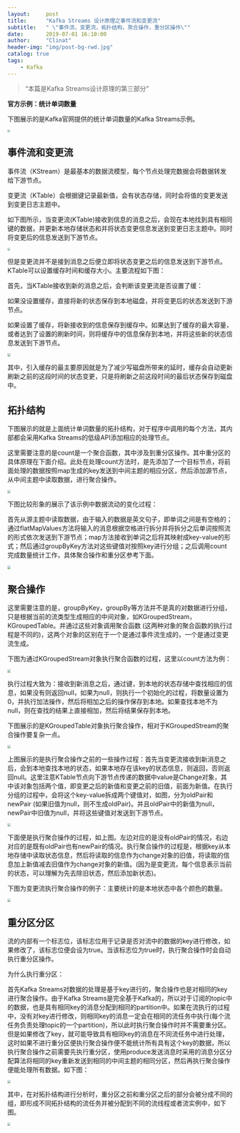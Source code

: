 ```yaml
---
layout:     post
title:      "Kafka Streams 设计原理之事件流和变更流"
subtitle:   " \"事件流，变更流，拓扑结构，聚合操作，重分区操作\""
date:       2019-07-01 16:10:00
author:     "Clinat"
header-img: "img/post-bg-rwd.jpg"
catalog: true
tags:
    - Kafka
---
```


> “本篇是Kafka Streams设计原理的第三部分”

**官方示例：统计单词数量**

下图展示的是Kafka官网提供的统计单词数量的Kafka Streams示例。

<img src="/img_post/KafkaStreamsKTable/ktable0.png" style="zoom:40%">

## 事件流和变更流

事件流（KStream）是最基本的数据流模型，每个节点处理完数据会将数据转发给下游节点。

变更流（KTable）会根据键记录最新值，会有状态存储，同时会将值的变更发送到变更日志主题中。

如下图所示，当变更流(KTable)接收到信息的消息之后，会现在本地找到具有相同键的数据，并更新本地存储状态和并将状态变更信息发送到变更日志主题中。同时将变更后的信息发送到下游节点。

<img src="/img_post/KafkaStreamsKTable/ktable1.png" style="zoom:40%">

但是变更流并不是接到消息之后便立即将状态变更之后的信息发送到下游节点。KTable可以设置缓存时间和缓存大小。主要流程如下图：

首先，当KTable接收到新的消息之后，会判断该变更流是否设置了缓：

如果没设置缓存，直接将新的状态保存到本地磁盘，并将变更后的状态发送到下游节点。

如果设置了缓存，将新接收到的信息保存到缓存中。如果达到了缓存的最大容量，或者达到了设置的刷新时间，则将缓存中的信息保存到本地，并将这些新的状态信息发送到下游节点。

<img src="/img_post/KafkaStreamsKTable/ktable2.png" style="zoom:45%">

其中，引入缓存的最主要原因就是为了减少写磁盘所带来的延时，缓存会自动更新刷新之前的这段时间的状态变更，只是将刷新之前这段时间的最后状态保存到磁盘中。

## 拓扑结构

下图展示的就是上面统计单词数量的拓扑结构，对于程序中调用的每个方法，其内部都会采用Kafka Streams的低级API添加相应的处理节点。

这里需要注意的是count是一个聚合函数，其中涉及到重分区操作。其中重分区的具体原理在下面介绍。此处在处理count方法时，是先添加了一个目标节点，将前面处理的数据按照map生成的key发送到中间主题的相应分区，然后添加源节点，从中间主题中读取数据，进行聚合操作。

<img src="/img_post/KafkaStreamsKTable/ktable4.png" style="zoom:45%">

下图比较形象的展示了该示例中数据流动的变化过程：

首先从源主题中读取数据，由于输入的数据是英文句子，即单词之间是有空格的；通过flatMapValues方法将输入的消息根据空格进行拆分并将拆分之后单词按照流的形式依次发送到下游节点；map方法接收到单词之后将其映射成key-value的形式；然后通过groupByKey方法对这些键值对按照key进行分组；之后调用count完成数量统计工作，具体聚合操作和重分区参考下面。

<img src="/img_post/KafkaStreamsKTable/ktable5.png" style="zoom:45%">

## 聚合操作

这里需要注意的是，groupByKey，groupBy等方法并不是真的对数据进行分组，只是根据当前的流类型生成相应的中间对象，如KGroupedStream，KGroupedTable。并通过这些对象调用聚合函数 (这两种对象的聚合函数的执行过程是不同的)，这两个对象的区别在于一个是通过事件流生成的，一个是通过变更流生成。

下图为通过KGroupedStream对象执行聚合函数的过程，这里以count方法为例：

<img src="/img_post/KafkaStreamsKTable/ktable6.png" style="zoom:45%">

执行过程大致为：接收到新消息之后，通过键，到本地的状态存储中查找相应的信息，如果没有则返回null，如果为null，则执行一个初始化的过程，将数量设置为0，并执行加法操作，然后将相加之后的操作保存到本地。如果查找本地不为null，则在查找的结果上直接相加，然后将结果保存到本地。

下图展示的是KGroupedTable对象执行聚合操作，相对于KGroupedStream的聚合操作要复杂一点。

<img src="/img_post/KafkaStreamsKTable/ktable7.png" style="zoom:45%">

上图展示的是执行聚合操作之前的一些操作过程：首先当变更流接收到新消息之后，会到本地查找本地的状态，如果本地存在该key的状态信息，则返回，否则返回null。这里注意KTable节点向下游节点传递的数据中value是Change对象，其中该对象包括两个值，即变更之后的新值和变更之前的旧值，前面为新值。在执行分组的过程中，会将这个key-value拆成两个键值对，如图，分为oldPair和newPair (如果旧值为null，则不生成oldPair)。并且oldPair中的新值为null，newPair中旧值为null，并将这些键值对发送到下游节点。

<img src="/img_post/KafkaStreamsKTable/ktable8.png" style="zoom:45%">

下面便是执行聚合操作的过程，如上图。左边对应的是没有oldPair的情况，右边对应的是既有oldPair也有newPair的情况。执行聚合操作的过程是，根据key从本地存储中读取状态信息，然后将读取的信息作为change对象的旧值，将读取的信息加上新值减去旧值作为change对象的新值。(因为是变更流，每个信息表示当前的状态，可以理解为先去除旧状态，然后添加新状态)。

下图为变更流执行聚合操作的例子：主要统计的是本地状态中各个颜色的数量。

<img src="/img_post/KafkaStreamsKTable/ktable9.png" style="zoom:45%">

## 重分区分区

流的内部有一个标志位，该标志位用于记录是否对流中的数据的key进行修改，如果修改了，该标志位便会设为true。当该标志位为true时，执行聚合操作时会自动执行重分区操作。

为什么执行重分区：

首先Kafka Streams对数据的处理是基于key进行的，聚合操作也是对相同的key进行聚合操作。由于Kafka Streams是完全基于Kafka的，所以对于订阅的topic中的数据，也是具有相同key的消息分配到相同的partition中。如果在流执行的过程中，没有对key进行修改，则相同key的消息一定会在相同的流任务中执行(每个流任务负责处理topic的一个partition)，所以此时执行聚合操作时并不需要重分区。但是如果修改了key，就可能导致具有相同key的消息在不同流任务中进行处理，这时如果不进行重分区便执行聚合操作便不能统计所有具有这个key的数据，所以执行聚合操作之前需要先执行重分区，使用produce发送消息时采用的消息分区分配算法将相同的key重新发送到相同的中间主题的相同分区，然后再执行聚合操作便能处理所有数据。如下图：

<img src="/img_post/KafkaStreamsKTable/ktable10.png" style="zoom:45%">

其中，在对拓扑结构进行分析时，重分区之前和重分区之后的部分会被分成不同的组，即形成不同拓扑结构的流任务并被分配到不同的流线程或者流实例中，如下图。

<img src="/img_post/KafkaStreamsKTable/ktable3.png" style="zoom:40%">
















